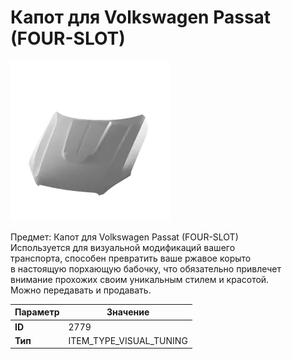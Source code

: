 # Капот для Volkswagen Passat (FOUR-SLOT)

![Item Image](../img/2779.webp?raw=true)

Предмет: Капот для Volkswagen Passat (FOUR-SLOT)<br>Используется для визуальной модификаций вашего<br>транспорта, способен превратить ваше ржавое корыто<br>в настоящую порхающую бабочку, что обязательно привлечет<br>внимание прохожих своим уникальным стилем и красотой.<br>Можно передавать и продавать.


| Параметр | Значение |
|----------|----------|
| **ID** | 2779 |
| **Тип** | ITEM_TYPE_VISUAL_TUNING |

